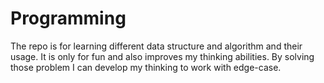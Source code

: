 # Programming
The repo is for learning different data structure and algorithm and their usage. It is only for fun and also improves my thinking abilities. By solving those problem I can develop my thinking to work with edge-case.

